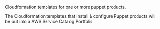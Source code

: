Cloudformation templates for one or more puppet products. 

The Cloudformation templates that install & configure Puppet products will be put into a AWS Service Catalog Portfolio.  
